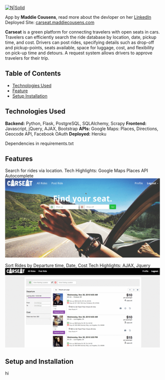 [![N|Solid](https://i.imgsafe.org/ce014708f3.png)](http://carseat.maddiecousens.com/)

App by **Maddie Cousens**, read more about the devloper on her [LinkedIn]
Deployed Site: [carseat.maddiecousens.com]

**Carseat** is a green platform for connecting travelers with open seats in cars. Travelers can efficiently search the ride database by location, date, pickup time, and cost. Drivers can post rides, specifying details such as drop-off and pickup-points, seats available, space for luggage, cost, and flexibility on pick-up time and detours. A request system allows drivers to approve travelers for their trip.

## Table of Contents
* [Technologies Used](#techused)
* [Feature](#features)
* [Setup Installation](#setup)

## <a name="techused"></a>Technologies Used
__Backend:__ Python, Flask, PostgreSQL, SQLAlchemy, Scrapy
__Frontend:__ Javascript, jQuery, AJAX, Bootstrap
__APIs:__ Google Maps: Places, Directions, Geocode API, Facebook OAuth
__Deployed:__ Heroku


Dependencies in requirements.txt

## <a name="features"></a>Features
Search for rides via location.
Tech Highlights: Google Maps Places API Autocomplete
![autocomplete](/static/img/_readme/autocomplete.gif)

Sort Rides by Departure time, Date, Cost
Tech Highlights: AJAX, Jquery
![search_toggles](/static/img/_readme/search_toggles.gif)

## <a name="setup"></a>Setup and Installation
hi




   [LinkedIn]: https://www.linkedin.com/in/maddiecousens
   [carseat.maddiecousens.com]: http://carseat.maddiecousens.com/
   
